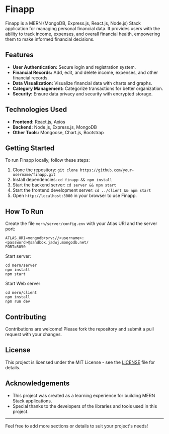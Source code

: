 # Finapp

Finapp is a MERN (MongoDB, Express.js, React.js, Node.js) Stack application for managing personal financial data. It provides users with the ability to track income, expenses, and overall financial health, empowering them to make informed financial decisions.

## Features

- **User Authentication:** Secure login and registration system.
- **Financial Records:** Add, edit, and delete income, expenses, and other financial records.
- **Data Visualization:** Visualize financial data with charts and graphs.
- **Category Management:** Categorize transactions for better organization.
- **Security:** Ensure data privacy and security with encrypted storage.

## Technologies Used

- **Frontend:** React.js, Axios
- **Backend:** Node.js, Express.js, MongoDB
- **Other Tools:** Mongoose, Chart.js, Bootstrap

## Getting Started

To run Finapp locally, follow these steps:

1. Clone the repository: `git clone https://github.com/your-username/finapp.git`
2. Install dependencies: `cd finapp && npm install`
3. Start the backend server: `cd server && npm start`
4. Start the frontend development server: `cd ../client && npm start`
5. Open `http://localhost:3000` in your browser to use Finapp.

## How To Run
Create the file `mern/server/config.env` with your Atlas URI and the server port:
```
ATLAS_URI=mongodb+srv://<username>:<password>@sandbox.jadwj.mongodb.net/
PORT=5050
```

Start server:
```
cd mern/server
npm install
npm start
```

Start Web server
```
cd mern/client
npm install
npm run dev
```


## Contributing

Contributions are welcome! Please fork the repository and submit a pull request with your changes.

## License

This project is licensed under the MIT License - see the [LICENSE](LICENSE) file for details.

## Acknowledgements

- This project was created as a learning experience for building MERN Stack applications.
- Special thanks to the developers of the libraries and tools used in this project.

---

Feel free to add more sections or details to suit your project's needs!
